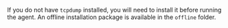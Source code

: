 
If you do not have `tcpdump` installed, you will need to install it before running the agent. An offline installation package is available in the `offline` folder.

